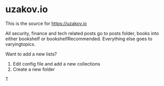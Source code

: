 # uzakov.io

This is the source for https://uzakov.io

All security, finance and tech related posts go to posts folder, books into either bookshelf or bookshelfRecommended. Everything else goes to varyingtopics.

Want to add a new lists?

1. Edit config file and add a new collections
2. Create a new folder

T
